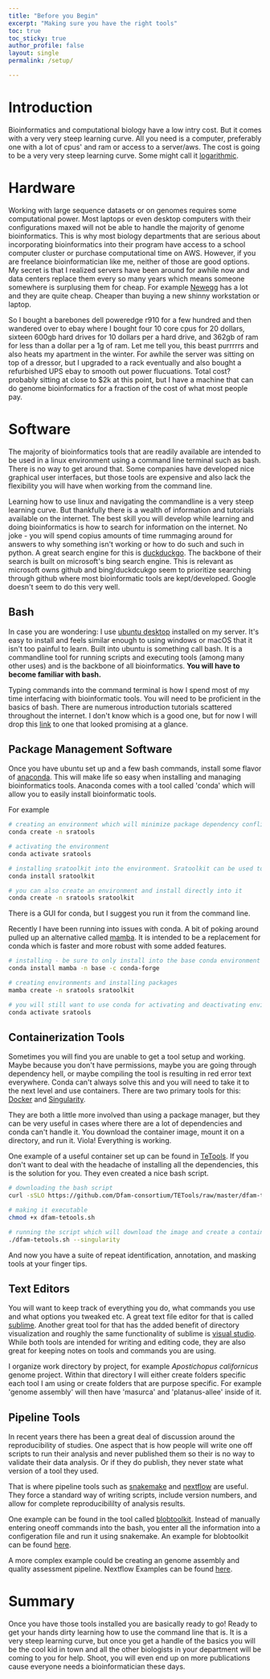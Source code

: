 ```yaml
---
title: "Before you Begin"
excerpt: "Making sure you have the right tools"
toc: true
toc_sticky: true
author_profile: false
layout: single
permalink: /setup/

---
```

# Introduction

Bioinformatics and computational biology have a low intry cost. But it comes with a very very steep learning curve. All you need is a computer, preferably one with a lot of cpus' and ram or access to a server/aws. The cost is going to be a very very steep learning curve. Some might call it [logarithmic](https://en.wikipedia.org/wiki/Logarithm). 

# Hardware

Working with large sequence datasets or on genomes requires some computational power. Most laptops or even desktop computers with their configurations maxed will not be able to handle the majority of genome bioinformatics. This is why most biology departments that are serious about incorporating bioinformatics into their program have access to a school computer cluster or purchase computational time on AWS. However, if you are freelance bioinformatician like me, neither of those are good options. My secret is that I realized servers have been around for awhile now and data centers replace them every so many years which means someone somewhere is surplusing them for cheap. For example [Newegg](https://www.newegg.com/p/pl?N=100852105%204016%20600031341) has a lot and they are quite cheap. Cheaper than buying a new shinny workstation or laptop. 

So I bought a barebones dell poweredge r910 for a few hundred and then wandered over to ebay where I bought four 10 core cpus for 20 dollars, sixteen 600gb hard drives for 10 dollars per a hard drive, and 362gb of ram for less than a dollar per a 1g of ram. Let me tell you, this beast purrrrrs and also heats my apartment in the winter. For awhile the server was sitting on top of a dressor, but I upgraded to a rack eventually and also bought a refurbished UPS ebay to smooth out power flucuations. Total cost? probably sitting at close to $2k at this point, but I have a machine that can do genome bioinformatics for a fraction of the cost of what most people pay.  

# Software

The majority of bioinformatics tools that are readily available are intended to be used in a linux environment using a command line terminal such as bash. There is no way to get around that. Some companies have developed nice graphical user interfaces, but those tools are expensive and also lack the flexibility you will have when working from the command line.

Learning how to use linux and navigating the commandline is a very steep learning curve. But thankfully there is a wealth of information and tutorials available on the internet. The best skill you will develop while learning and doing bioinformatics is how to search for information on the internet. No joke - you will spend copius amounts of time rummaging around for answers to why something isn't working or how to do such and such in python. A great search engine for this is [duckduckgo](https://duckduckgo.com/). The backbone of their search is built on microsoft's bing search engine. This is relevant as microsoft owns github and bing/duckdcukgo seem to prioritize searching through github where most bioinformatic tools are kept/developed. Google doesn't seem to do this very well. 

## Bash

In case you are wondering: I use [ubuntu desktop](https://ubuntu.com/download/desktop) installed on my server. It's easy to install and feels similar enough to using windows or macOS that it isn't too painful to learn. Built into ubuntu is something call bash. It is a commandline tool for running scripts and executing tools (among many other uses) and is the backbone of all bioinformatics. **You will have to become familiar with bash.**  

Typing commands into the command terminal is how I spend most of my time interfacing with bioinformatic tools. You will need to be proficient in the basics of bash. There are numerous introduction tutorials scattered throughout the internet. I don't know which is a good one, but for now I will drop this [link](https://www.javatpoint.com/bash-introduction) to one that looked promising at a glance. 

## Package Management Software

Once you have ubuntu set up and a few bash commands, install some flavor of [anaconda](https://www.anaconda.com/). This will make life so easy when installing and managing bioinformatics tools. Anaconda comes with a tool called 'conda' which will allow you to easily install bioinformatic tools. 

For example
```bash
# creating an environment which will minimize package dependency conflict
conda create -n sratools

# activating the environment
conda activate sratools

# installing sratoolkit into the environment. Sratoolkit can be used to download data from NCBI
conda install sratoolkit

# you can also create an environment and install directly into it
conda create -n sratools sratoolkit
``` 

There is a GUI for conda, but I suggest you run it from the command line. 

Recently I have been running into issues with conda. A bit of poking around pulled up an alternative called [mamba](https://mamba.readthedocs.io/en/latest/index.html). It is intended to be a replacement for conda which is faster and more robust with some added features. 

```bash
# installing - be sure to only install into the base conda environment
conda install mamba -n base -c conda-forge

# creating environments and installing packages
mamba create -n sratools sratoolkit 

# you will still want to use conda for activating and deactivating environments
conda activate sratools
```


## Containerization Tools

Sometimes you will find you are unable to get a tool setup and working. Maybe because you don't have permissions, maybe you are going through dependency hell, or maybe compiling the tool is resulting in red error text everywhere. Conda can't always solve this and you will need to take it to the next level and use containers. There are two primary tools for this: [Docker](https://www.docker.com/) and [Singularity](https://sylabs.io/guides/3.5/user-guide/introduction.html). 

They are both a little more involved than using a package manager, but they can be very useful in cases where there are a lot of dependencies and conda can't handle it. You download the container image, mount it on a directory, and run it. Viola! Everything is working. 

One example of a useful container set up can be found in [TeTools](https://github.com/Dfam-consortium/TETools). If you don't want to deal with the headache of installing all the dependencies, this is the solution for you. They even created a nice bash script. 

```bash
# downloading the bash script
curl -sSLO https://github.com/Dfam-consortium/TETools/raw/master/dfam-tetools.sh

# making it executable
chmod +x dfam-tetools.sh

# running the script which will download the image and create a container. I suggest you use singularity as your container tool
./dfam-tetools.sh --singularity
```
And now you have a suite  of repeat identification, annotation, and masking tools at your finger tips. 

## Text Editors

You will want to keep track of everything you do, what commands you use and what options you tweaked etc. A great text file editor for that is called [sublime](https://www.sublimetext.com/). Another great tool for that has the added benefit of directory visualization and roughly the same functionality of sublime is [visual studio](https://code.visualstudio.com/). While both tools are intended for writing and editing code, they are also great for keeping notes on tools and commands you are using.

I organize work directory by project, for example *Apostichopus californicus* genome project. Within that directory I will either create folders specific each tool I am using or create folders that are purpose specific. For example 'genome assembly' will then have 'masurca' and 'platanus-allee' inside of it. 

## Pipeline Tools

In recent years there has been a great deal of discussion around the reproducibility of studies. One aspect that is how people will write one off scripts to run their analysis and never published them so their is no way to validate their data analysis. Or if they do publish, they never state what version of a tool they used. 

That is where pipeline tools such as [snakemake](https://snakemake.readthedocs.io/en/stable/)  and [nextflow](https://www.nextflow.io/) are useful. They force a standard way of writing scripts, include version numbers, and allow for complete reproducibililty of analysis results. 

One example can be found in the tool called [blobtoolkit](https://blobtoolkit.genomehubs.org/pipeline/). Instead of manually entering oneoff commands into the bash, you enter all the information into a configeration file and run it using snakemake. An example for blobtoolkit can be found [here](https://blobtoolkit.genomehubs.org/pipeline/pipeline-tutorials/configuring-the-pipeline/). 

A more complex example could be creating an genome assembly and quality assessment pipeline. Nextflow Examples can be found [here](https://nf-co.re/pipelines?q=genome-assembly).

# Summary

Once you have those tools installed you are basically ready to go! Ready to get your hands dirty learning how to use the command line that is. It is a very steep learning curve, but once you get a handle of the basics you will be the cool kid in town and all the other biologists in your department will be coming to you for help. Shoot, you will even end up on more publications cause everyone needs a bioinformatician these days. 